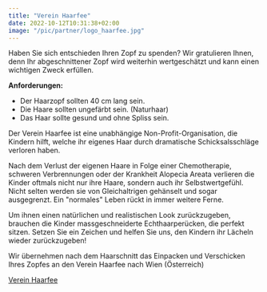 ```yaml
---
title: "Verein Haarfee"
date: 2022-10-12T10:31:38+02:00
image: "/pic/partner/logo_haarfee.jpg"
---
```


Haben Sie sich entschieden Ihren Zopf zu spenden?
Wir gratulieren Ihnen, denn Ihr abgeschnittener Zopf wird weiterhin wertgeschätzt und kann einen wichtigen Zweck erfüllen.

**Anforderungen:**

- Der Haarzopf sollten 40 cm lang sein.
- Die Haare sollten ungefärbt sein. (Naturhaar)
- Das Haar sollte gesund und ohne Spliss sein.


Der Verein Haarfee ist eine unabhängige Non-Profit-Organisation, die Kindern hilft, welche ihr eigenes Haar durch dramatische Schicksalsschläge verloren haben.

Nach dem Verlust der eigenen Haare in Folge einer Chemotherapie, schweren Verbrennungen oder der Krankheit Alopecia Areata verlieren die Kinder oftmals nicht nur ihre Haare, sondern auch ihr Selbstwertgefühl. Nicht selten werden sie von Gleichaltrigen gehänselt und sogar ausgegrenzt. Ein "normales" Leben rückt in immer weitere Ferne.

Um ihnen einen natürlichen und realistischen Look zurückzugeben, brauchen die Kinder massgeschneiderte Echthaarperücken, die perfekt sitzen.
Setzen Sie ein Zeichen und helfen Sie uns, den Kindern ihr Lächeln wieder zurückzugeben!

Wir übernehmen nach dem Haarschnitt das Einpacken und Verschicken Ihres Zopfes an den Verein Haarfee nach Wien (Österreich)

[Verein Haarfee](https://vereinhaarfee.at)
